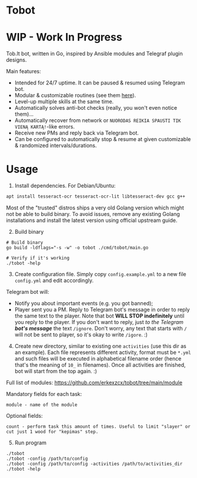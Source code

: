 # Tobot

# WIP - Work In Progress

Tob.lt bot, written in Go, inspired by Ansible modules and Telegraf plugin designs.

Main features:
 * Intended for 24/7 uptime. It can be paused & resumed using Telegram bot.
 * Modular & customizable routines (see them [here](https://github.com/erkexzcx/tobot/tree/main/module)).
 * Level-up multiple skills at the same time.
 * Automatically solves anti-bot checks (really, you won't even notice them)...
 * Automatically recover from network or `NUORODAS REIKIA SPAUSTI TIK VIENĄ KARTĄ!`-like errors.
 * Receive new PMs and reply back via Telegram bot.
 * Can be configured to automatically stop & resume at given customizable & randomized intervals/durations.

# Usage

1. Install dependencies. For Debian/Ubuntu:
```bash
apt install tesseract-ocr tesseract-ocr-lit libtesseract-dev gcc g++
```

Most of the "trusted" distros ships a very old Golang version which might not be able to build binary. To avoid issues, remove any existing Golang installations and install the latest version using official upstream guide.

2. Build binary
```
# Build binary
go build -ldflags="-s -w" -o tobot ./cmd/tobot/main.go

# Verify if it's working
./tobot -help
```

3. Create configuration file. Simply copy `config.example.yml` to a new file `config.yml` and edit accordingly.

Telegram bot will:
 * Notify you about important events (e.g. you got banned);
 * Player sent you a PM. Reply to Telegram bot's message in order to reply the same text to the player. Note that bot **WILL STOP indefinitely** until you reply to the player. If you don't want to reply, just *to the Telegram **bot's message*** the text `/ignore`. Don't worry, any text that starts with `/` will not be sent to player, so it's okay to write `/igore`. :)

4. Create new directory, similar to existing one `activities` (use this dir as an example). Each file represents different activity, format must be `*.yml` and such files will be executed in alphabetical filename order (hence that's the meaning of `10_` in filenames). Once all activities are finished, bot will start from the top again. :)

Full list of modules: https://github.com/erkexzcx/tobot/tree/main/module

Mandatory fields for each task:
```
module - name of the module
```

Optional fields:
```
count - perform task this amount of times. Useful to limit "slayer" or cut just 1 wood for "kepimas" step.
```

5. Run program
```
./tobot
./tobot -config /path/to/config
./tobot -config /path/to/config -activities /path/to/activities_dir
./tobot -help
```

